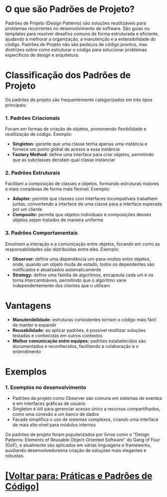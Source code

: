 # O que são Padrões de Projeto?

Padrões de Projeto (Design Patterns) são soluções reutilizáveis para problemas recorrentes no desenvolvimento de software. São guias ou templates para resolver desafios comuns de forma estruturada e eficiente, ajudando a melhorar a organização, a manutenção e a extensibilidade do código. Padrões de Projeto não são pedaços de código prontos, mas diretrizes sobre como estruturar o código para solucionar problemas específicos de design e arquitetura.

# Classificação dos Padrões de Projeto

Os padrões de projeto são frequentemente categorizados em três tipos principais:

### 1. Padrões Criacionais

Focam em formas de criação de objetos, promovendo flexibilidade e reutilização de código. Exemplo:

- **Singleton:** garante que uma classe tenha apenas uma instância e fornece um ponto global de acesso a essa instância
- **Factory Method:** define uma interface para criar objetos, permitindo que as subclasses decidam qual classe instanciar

### 2. Padrões Estruturais

Facilitam a composição de classes e objetos, formando estruturas maiores e mais complexas de forma mais flexível. Exemplo:

- **Adapter:** permite que classes com interfaces incompatíveis trabalhem juntas, convertendo a interface de uma classe para a interface esperada por um cliente
- **Composite:** permite que objetos individuais e composições desses objetos sejam tratados de maneira uniforme

### 3. Padrões Comportamentais

Envolvem a interação e a comunicação entre objetos, focando em como as responsabilidades são distribuídas entre eles. Exemplo:

- **Observer:** define uma dependência um-para-muitos entre objetos, onde, quando um objeto muda de estado, todos os dependentes são notificados e atualizados automaticamente
- **Strategy:** define uma família de algoritmos, encapsula cada um e os torna intercambiáveis, permitindo que o algoritmo varie independentemente dos clientes que o utilizam

# Vantagens

- **Manutenibilidade:** estruturas consistentes tornam o código mais fácil de manter e expandir
- **Reusabilidade:** ao aplicar padrões, é possível reutilizar soluções testadas e conhecidas em outros contextos
- **Melhor comunicação entre equipes:** padrões estabelecidos são documentados e reconhecidos, facilitando a colaboração e o entendimento

# Exemplos

### 1. Exemplos no desenvolvimento

- Padrões de projeto como Observer são comuns em sistemas de eventos e em interfaces gráficas de usuário
- Singleton é útil para gerenciar acesso único a recursos compartilhados, como uma conexão a um banco de dados
- Facade simplifica o uso de sistemas complexos, criando uma interface de mais alto nível para módulos internos

Os padrões de projeto foram popularizados por livros como o "Design Patterns: Elements of Reusable Object-Oriented Software" do Gang of Four (GoF), e atualmente são aplicados em várias linguagens e frameworks, auxiliando desenvolvedoresna criação de soluções mais elegantes e robustas.

# [[Voltar para: Práticas e Padrões de Código]](../praticas-padroes-codigo.md)